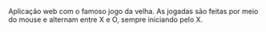 Aplicação web com o famoso jogo da velha. As jogadas são feitas por meio do mouse e alternam entre X e O, sempre iniciando pelo X.